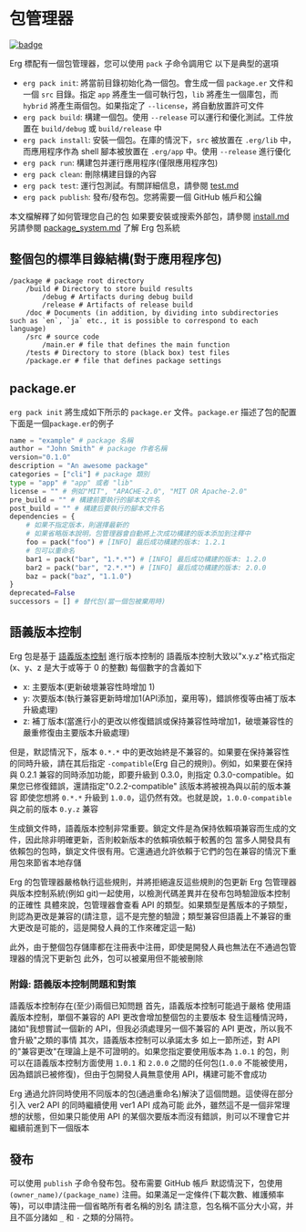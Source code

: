 # 包管理器

[![badge](https://img.shields.io/endpoint.svg?url=https%3A%2F%2Fgezf7g7pd5.execute-api.ap-northeast-1.amazonaws.com%2Fdefault%2Fsource_up_to_date%3Fowner%3Derg-lang%26repos%3Derg%26ref%3Dmain%26path%3Ddoc/EN/tools/pack.md%26commit_hash%3D06f8edc9e2c0cee34f6396fd7c64ec834ffb5352)](https://gezf7g7pd5.execute-api.ap-northeast-1.amazonaws.com/default/source_up_to_date?owner=erg-lang&repos=erg&ref=main&path=doc/EN/tools/pack.md&commit_hash=06f8edc9e2c0cee34f6396fd7c64ec834ffb5352)

Erg 標配有一個包管理器，您可以使用 `pack` 子命令調用它
以下是典型的選項

* `erg pack init`: 將當前目錄初始化為一個包。會生成一個 `package.er` 文件和一個 `src` 目錄。指定 `app` 將產生一個可執行包，`lib` 將產生一個庫包，而 `hybrid` 將產生兩個包。如果指定了 `--license`，將自動放置許可文件
* `erg pack build`: 構建一個包。使用 `--release` 可以運行和優化測試。工件放置在 `build/debug` 或 `build/release` 中
* `erg pack install`: 安裝一個包。在庫的情況下，`src` 被放置在 `.erg/lib` 中，而應用程序作為 shell 腳本被放置在 `.erg/app` 中。使用 `--release` 進行優化
* `erg pack run`: 構建包并運行應用程序(僅限應用程序包)
* `erg pack clean`: 刪除構建目錄的內容
* `erg pack test`: 運行包測試。有關詳細信息，請參閱 [test.md](./test.md)
* `erg pack publish`: 發布/發布包。您將需要一個 GitHub 帳戶和公鑰

本文檔解釋了如何管理您自己的包
如果要安裝或搜索外部包，請參閱 [install.md](./install.md)
另請參閱 [package_system.md](../syntax/34_package_system.md) 了解 Erg 包系統

## 整個包的標準目錄結構(對于應用程序包)

```console
/package # package root directory
    /build # Directory to store build results
        /debug # Artifacts during debug build
        /release # Artifacts of release build
    /doc # Documents (in addition, by dividing into subdirectories such as `en`, `ja` etc., it is possible to correspond to each language)
    /src # source code
        /main.er # file that defines the main function
    /tests # Directory to store (black box) test files
    /package.er # file that defines package settings
```

## package.er

`erg pack init` 將生成如下所示的 `package.er` 文件。`package.er` 描述了包的配置
下面是一個`package.er`的例子

```python
name = "example" # package 名稱
author = "John Smith" # package 作者名稱
version="0.1.0"
description = "An awesome package"
categories = ["cli"] # package 類別
type = "app" # "app" 或者 "lib"
license = "" # 例如"MIT", "APACHE-2.0", "MIT OR Apache-2.0"
pre_build = "" # 構建前要執行的腳本文件名
post_build = "" # 構建后要執行的腳本文件名
dependencies = {
    # 如果不指定版本，則選擇最新的
    # 如果省略版本說明，包管理器會自動將上次成功構建的版本添加到注釋中
    foo = pack("foo") # [INFO] 最后成功構建的版本: 1.2.1
    # 包可以重命名
    bar1 = pack("bar", "1.*.*") # [INFO] 最后成功構建的版本: 1.2.0
    bar2 = pack("bar", "2.*.*") # [INFO] 最后成功構建的版本: 2.0.0
    baz = pack("baz", "1.1.0")
}
deprecated=False
successors = [] # 替代包(當一個包被棄用時)
```

## 語義版本控制

Erg 包是基于 [語義版本控制](https://semver.org/lang/zh-CN/) 進行版本控制的
語義版本控制大致以"x.y.z"格式指定(x、y、z 是大于或等于 0 的整數)
每個數字的含義如下

* x: 主要版本(更新破壞兼容性時增加 1)
* y: 次要版本(執行兼容更新時增加1(API添加，棄用等)，錯誤修復等由補丁版本升級處理)
* z: 補丁版本(當進行小的更改以修復錯誤或保持兼容性時增加1，破壞兼容性的嚴重修復由主要版本升級處理)

但是，默認情況下，版本 `0.*.*` 中的更改始終是不兼容的。如果要在保持兼容性的同時升級，請在其后指定 `-compatible`(Erg 自己的規則)。例如，如果要在保持與 0.2.1 兼容的同時添加功能，即要升級到 0.3.0，則指定 0.3.0-compatible。如果您已修復錯誤，還請指定"0.2.2-compatible"
該版本將被視為與以前的版本兼容
即使您想將 `0.*.*` 升級到 `1.0.0`，這仍然有效。也就是說，`1.0.0-compatible` 與之前的版本 `0.y.z` 兼容

生成鎖文件時，語義版本控制非常重要。鎖定文件是為保持依賴項兼容而生成的文件，因此除非明確更新，否則較新版本的依賴項依賴于較舊的包
當多人開發具有依賴包的包時，鎖定文件很有用。它還通過允許依賴于它們的包在兼容的情況下重用包來節省本地存儲

Erg 的包管理器嚴格執行這些規則，并將拒絕違反這些規則的包更新
Erg 包管理器與版本控制系統(例如 git)一起使用，以檢測代碼差異并在發布包時驗證版本控制的正確性
具體來說，包管理器會查看 API 的類型。如果類型是舊版本的子類型，則認為更改是兼容的(請注意，這不是完整的驗證；類型兼容但語義上不兼容的重大更改是可能的，這是開發人員的工作來確定這一點)

此外，由于整個包存儲庫都在注冊表中注冊，即使是開發人員也無法在不通過包管理器的情況下更新包
此外，包可以被棄用但不能被刪除

### 附錄: 語義版本控制問題和對策

語義版本控制存在(至少)兩個已知問題
首先，語義版本控制可能過于嚴格
使用語義版本控制，單個不兼容的 API 更改會增加整個包的主要版本
發生這種情況時，諸如"我想嘗試一個新的 API，但我必須處理另一個不兼容的 API 更改，所以我不會升級"之類的事情
其次，語義版本控制可以承諾太多
如上一節所述，對 API 的"兼容更改"在理論上是不可證明的。如果您指定要使用版本為 `1.0.1` 的包，則可以在語義版本控制方面使用 `1.0.1` 和 `2.0.0` 之間的任何包(`1.0.0` 不能被使用，因為錯誤已被修復)，但由于包開發人員無意使用 API，構建可能不會成功

Erg 通過允許同時使用不同版本的包(通過重命名)解決了這個問題。這使得在部分引入 ver2 API 的同時繼續使用 ver1 API 成為可能
此外，雖然這不是一個非常理想的狀態，但如果只能使用 API 的某個次要版本而沒有錯誤，則可以不理會它并繼續前進到下一個版本

## 發布

可以使用 `publish` 子命令發布包。發布需要 GitHub 帳戶
默認情況下，包使用 `(owner_name)/(package_name)` 注冊。如果滿足一定條件(下載次數、維護頻率等)，可以申請注冊一個省略所有者名稱的別名
請注意，包名稱不區分大小寫，并且不區分諸如 `_` 和 `-` 之類的分隔符。
